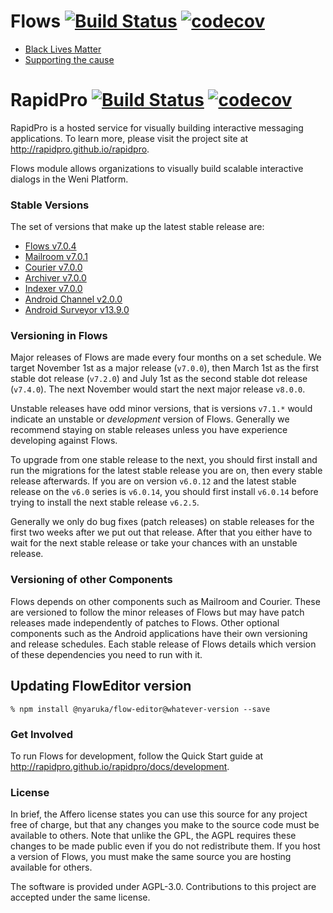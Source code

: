 # Flows [![Build Status](https://github.com/Ilhasoft/rapidpro/workflows/CI/badge.svg)](https://github.com/Ilhasoft/rapidpro/actions?query=workflow%3ACI) [![codecov](https://codecov.io/gh/rapidpro/rapidpro/branch/master/graph/badge.svg)](https://codecov.io/gh/rapidpro/rapidpro)

- [Black Lives Matter](https://blacklivesmatter.com/)
- [Supporting the cause](https://act.unicefusa.org/blm)

# RapidPro [![Build Status](https://github.com/Ilhasoft/rapidpro/workflows/CI/badge.svg)](https://github.com/Ilhasoft/rapidpro/actions?query=workflow%3ACI) [![codecov](https://codecov.io/gh/weni-ai/flows/branch/master/graph/badge.svg)](https://codecov.io/gh/weni-ai/flows)

RapidPro is a hosted service for visually building interactive messaging applications.
To learn more, please visit the project site at http://rapidpro.github.io/rapidpro.

Flows module allows organizations to visually build scalable interactive dialogs in the Weni Platform.


### Stable Versions

The set of versions that make up the latest stable release are:

 * [Flows v7.0.4](https://github.com/weni-ai/flows)
 * [Mailroom v7.0.1](https://github.com/weni-ai/mailroom)
 * [Courier v7.0.0](https://github.com/weni-ai/courier)
 * [Archiver v7.0.0](https://github.com/weni-ai/rp-archiver)
 * [Indexer v7.0.0](https://github.com/weni-ai/rp-indexer)
 * [Android Channel v2.0.0](https://github.com/ilhasoft/android-channel/releases/tag/v2.0.0)
 * [Android Surveyor v13.9.0](https://github.com/ilhasoft/surveyor/releases/tag/v13.9.0)

### Versioning in Flows

Major releases of Flows are made every four months on a set schedule. We target November 1st
as a major release (`v7.0.0`), then March 1st as the first stable dot release (`v7.2.0`) and July 1st
as the second stable dot release (`v7.4.0`). The next November would start the next major release `v8.0.0`.

Unstable releases have odd minor versions, that is versions `v7.1.*` would indicate an unstable or *development*
version of Flows. Generally we recommend staying on stable releases unless you
have experience developing against Flows.

To upgrade from one stable release to the next, you should first install and run the migrations
for the latest stable release you are on, then every stable release afterwards. If you are
on version `v6.0.12` and the latest stable release on the `v6.0` series is `v6.0.14`, you should
first install `v6.0.14` before trying to install the next stable release `v6.2.5`.

Generally we only do bug fixes (patch releases) on stable releases for the first two weeks after we put
out that release. After that you either have to wait for the next stable release or take your
chances with an unstable release.

### Versioning of other Components

Flows depends on other components such as Mailroom and Courier. These are versioned to follow the minor releases of 
Flows but may have patch releases made independently of patches to Flows. Other optional components such as the 
Android applications have their own versioning and release schedules. Each stable release of Flows details which 
version of these dependencies you need to run with it.

## Updating FlowEditor version

```
% npm install @nyaruka/flow-editor@whatever-version --save
```

### Get Involved

To run Flows for development, follow the Quick Start guide at http://rapidpro.github.io/rapidpro/docs/development.

### License

In brief, the Affero license states you can use this source for any project free of charge, but that any changes 
you make to the source code must be available to others. Note that unlike the GPL, the AGPL requires these changes to be 
made public even if you do not redistribute them. If you host a version of Flows, you must make the same source you 
are hosting available for others.

The software is provided under AGPL-3.0. Contributions to this project are accepted under the same license.
